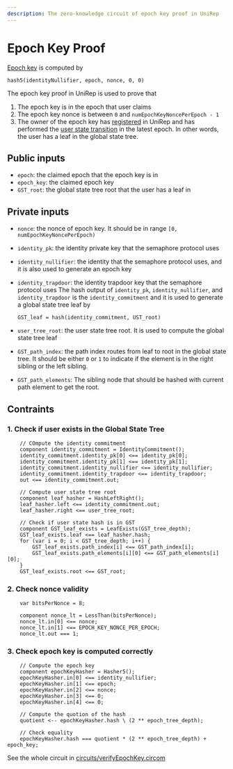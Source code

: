 ```yaml
---
description: The zero-knowledge circuit of epoch key proof in UniRep
---
```


# Epoch Key Proof

[Epoch key](../terms-definitions/epoch-key.md) is computed by

```
hash5(identityNullifier, epoch, nonce, 0, 0)
```

The epoch key proof in UniRep is used to prove that

1. The epoch key is in the epoch that user claims
2. The epoch key nonce is between `0` and `numEpochKeyNoncePerEpoch - 1`
3. The owner of the epoch key has [registered](https://github.com/vivianjeng/UniRep/blob/git-book/introduction/README.md#1.-registration) in UniRep and has performed the [user state transition](../terms-definitions/user-state-transition.md) in the latest epoch. In other words, the user has a leaf in the global state tree.

## Public inputs

* `epoch`: the claimed epoch that the epoch key is in
* `epoch_key`: the claimed epoch key
* `GST_root`: the global state tree root that the user has a leaf in

## Private inputs

* `nonce`: the nonce of epoch key. It should be in range `[0, numEpochKeyNoncePerEpoch)`
* `identity_pk`: the identity private key that the semaphore protocol uses
* `identity_nullifier`: the identity that the semaphore protocol uses, and it is also used to generate an epoch key
*   `identity_trapdoor`: the identity trapdoor key that the semaphore protocol uses The hash output of `identity_pk`, `identity_nullifier`, and `identity_trapdoor` is the `identity_commitment` and it is used to generate a global state tree leaf by

    ```
    GST_leaf = hash(identity_commitment, UST_root)
    ```
* `user_tree_root`: the user state tree root. It is used to compute the global state tree leaf
* `GST_path_index`: the path index routes from leaf to root in the global state tree. It should be either `0` or `1` to indicate if the element is in the right sibling or the left sibling.
* `GST_path_elements`: The sibling node that should be hashed with current path element to get the root.

## Contraints

### 1. Check if user exists in the Global State Tree

```
    // COmpute the identity commitment
    component identity_commitment = IdentityCommitment();
    identity_commitment.identity_pk[0] <== identity_pk[0];
    identity_commitment.identity_pk[1] <== identity_pk[1];
    identity_commitment.identity_nullifier <== identity_nullifier;
    identity_commitment.identity_trapdoor <== identity_trapdoor;
    out <== identity_commitment.out;

    // Compute user state tree root
    component leaf_hasher = HashLeftRight();
    leaf_hasher.left <== identity_commitment.out;
    leaf_hasher.right <== user_tree_root;

    // Check if user state hash is in GST
    component GST_leaf_exists = LeafExists(GST_tree_depth);
    GST_leaf_exists.leaf <== leaf_hasher.hash;
    for (var i = 0; i < GST_tree_depth; i++) {
        GST_leaf_exists.path_index[i] <== GST_path_index[i];
        GST_leaf_exists.path_elements[i][0] <== GST_path_elements[i][0];
    }
    GST_leaf_exists.root <== GST_root;
```

### 2. Check nonce validity

```
    var bitsPerNonce = 8;

    component nonce_lt = LessThan(bitsPerNonce);
    nonce_lt.in[0] <== nonce;
    nonce_lt.in[1] <== EPOCH_KEY_NONCE_PER_EPOCH;
    nonce_lt.out === 1;
```

### 3. Check epoch key is computed correctly

```
    // Compute the epoch key
    component epochKeyHasher = Hasher5();
    epochKeyHasher.in[0] <== identity_nullifier;
    epochKeyHasher.in[1] <== epoch;
    epochKeyHasher.in[2] <== nonce;
    epochKeyHasher.in[3] <== 0;
    epochKeyHasher.in[4] <== 0;

    // Compute the quotion of the hash
    quotient <-- epochKeyHasher.hash \ (2 ** epoch_tree_depth);

    // Check equality
    epochKeyHasher.hash === quotient * (2 ** epoch_tree_depth) + epoch_key;
```

See the whole circuit in [circuits/verifyEpochKey.circom](https://github.com/appliedzkp/UniRep/blob/7e5cf425242134f73b6131778549b6039ea20a9b/circuits/verifyEpochKey.circom)
